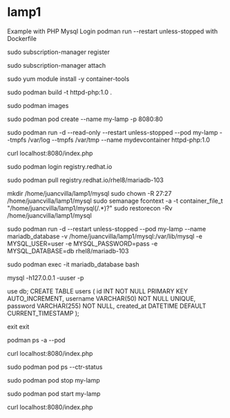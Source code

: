 # lamp1
Example with PHP Mysql Login podman run --restart unless-stopped with Dockerfile

sudo subscription-manager register

sudo subscription-manager attach

sudo yum module install -y container-tools

sudo podman build -t httpd-php:1.0 .

sudo podman images

sudo podman pod create --name my-lamp -p 8080:80

sudo podman run -d --read-only --restart unless-stopped --pod my-lamp --tmpfs /var/log --tmpfs /var/tmp --name mydevcontainer httpd-php:1.0

curl localhost:8080/index.php

sudo podman login registry.redhat.io

sudo podman pull registry.redhat.io/rhel8/mariadb-103

mkdir /home/juancvilla/lamp1/mysql
sudo chown -R 27:27 /home/juancvilla/lamp1/mysql
sudo semanage fcontext -a -t container_file_t "/home/juancvilla/lamp1/mysql(/.*)?"
sudo restorecon -Rv /home/juancvilla/lamp1/mysql

sudo podman run -d --restart unless-stopped --pod my-lamp --name mariadb_database -v /home/juancvilla/lamp1/mysql:/var/lib/mysql -e MYSQL_USER=user -e MYSQL_PASSWORD=pass -e MYSQL_DATABASE=db rhel8/mariadb-103

sudo podman exec -it mariadb_database bash

mysql -h127.0.0.1 -uuser -p

use db;
CREATE TABLE users (
    id INT NOT NULL PRIMARY KEY AUTO_INCREMENT,
    username VARCHAR(50) NOT NULL UNIQUE,
    password VARCHAR(255) NOT NULL,
    created_at DATETIME DEFAULT CURRENT_TIMESTAMP
);

exit
exit

podman ps -a --pod

curl localhost:8080/index.php

sudo podman pod ps --ctr-status

sudo podman pod stop my-lamp

sudo podman pod start my-lamp

curl localhost:8080/index.php
